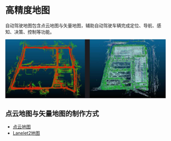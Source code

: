 # 高精度地图
自动驾驶地图包含点云地图与矢量地图，辅助自动驾驶车辆完成定位、导航、感知、决策、控制等功能。

![map](./images/map.png)
## 点云地图与矢量地图的制作方式
- [点云地图](./点云地图.md)
- [Lanelet2地图](./lanelet2地图.md)